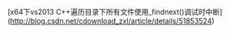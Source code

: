 [x64下vs2013 C++遍历目录下所有文件使用_findnext()调试时中断] (http://blog.csdn.net/cdownload_zxl/article/details/51853524)